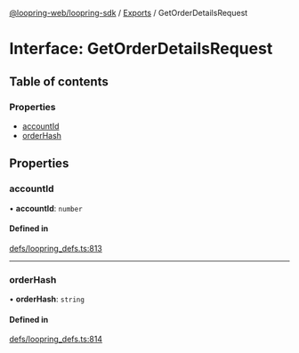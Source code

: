 [@loopring-web/loopring-sdk](../README.md) / [Exports](../modules.md) / GetOrderDetailsRequest

# Interface: GetOrderDetailsRequest

## Table of contents

### Properties

- [accountId](GetOrderDetailsRequest.md#accountid)
- [orderHash](GetOrderDetailsRequest.md#orderhash)

## Properties

### accountId

• **accountId**: `number`

#### Defined in

[defs/loopring_defs.ts:813](https://github.com/Loopring/loopring_sdk/blob/edf273a/src/defs/loopring_defs.ts#L813)

___

### orderHash

• **orderHash**: `string`

#### Defined in

[defs/loopring_defs.ts:814](https://github.com/Loopring/loopring_sdk/blob/edf273a/src/defs/loopring_defs.ts#L814)
